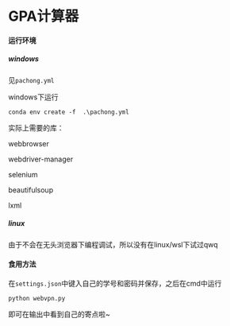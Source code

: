 # GPA计算器

#### 运行环境

##### windows

见`pachong.yml`

windows下运行

```shell
conda env create -f  .\pachong.yml
```

实际上需要的库：

webbrowser

webdriver-manager

selenium

beautifulsoup

lxml

##### linux

由于不会在无头浏览器下编程调试，所以没有在linux/wsl下试过qwq

#### 食用方法

在`settings.json`中键入自己的学号和密码并保存，之后在cmd中运行

```shell
python webvpn.py
```

即可在输出中看到自己的寄点啦~
